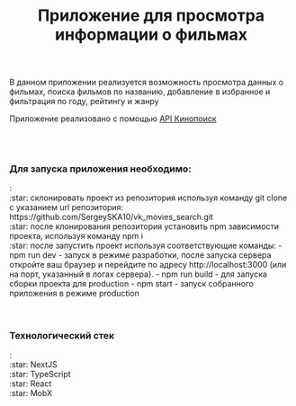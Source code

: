 <h1 align="center">Приложение для просмотра информации о фильмах</h1><br>

###

<div align="left">
  <p>В данном приложении реализуется возможность просмотра данных о фильмах, поиска фильмов по названию, добавление в избранное и фильтрация по году, рейтингу и жанру</p>
  <p>Приложение реализовано с помощью <a href="https://kinopoisk.dev/">API Кинопоиск</a></p>
  <br>
  <div>
    <br><h3>Для запуска приложения необходимо:</h3>:
    <br>:star: склонировать проект из репозитория используя команду git clone c указанием url репозитория: https://github.com/SergeySKA10/vk_movies_search.git
    <br>:star: после клонирования репозитория установить npm зависимости проекта, используя команду npm i
    <br>:star: после запустить проект используя соответствующие команды:
        - npm run dev - запуск в режиме разработки, после запуска сервера откройте ваш браузер и перейдите по адресу http://localhost:3000 (или на порт, указанный в логах сервера).
        - npm run build - для запуска сборки проекта для production
        - npm start - запуск собранного приложения в режиме production
  </div>
  <br>
  <div>
    <br><h3>Технологический стек</h3>:
    <br>:star: NextJS
    <br>:star: TypeScript
    <br>:star: React
    <br>:star: MobX
  </div>

</div>
